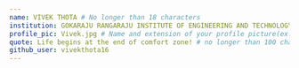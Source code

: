 ```yaml
---
name: VIVEK THOTA # No longer than 18 characters
institution: GOKARAJU RANGARAJU INSTITUTE OF ENGINEERING AND TECHNOLOGY 🚩 # no longer than 58 characters
profile_pic: Vivek.jpg # Name and extension of your profile picture(ex. mona.png)
quote: Life begins at the end of comfort zone! # no longer than 100 characters
github_user: vivekthota16
---
```

